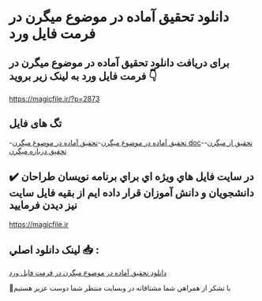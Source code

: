 # دانلود تحقیق آماده در موضوع میگرن در فرمت فایل ورد

## برای دریافت دانلود تحقیق آماده در موضوع میگرن در فرمت فایل ورد به لینک زیر بروید 👇

https://magicfile.ir/?p=2873

## تگ های فایل

-[تحقیق آماده در موضوع ميگرن](https://magicfile.ir/product/%d8%aa%d8%ad%d9%82%db%8c%d9%82-%d8%a2%d9%85%d8%a7%d8%af%d9%87-%d8%af%d8%b1-%d9%85%d9%88%d8%b6%d9%88%d8%b9-%d9%85%d9%8a%da%af%d8%b1%d9%86/)-[تحقیق آماده در موضوع ميگرن doc](https://magicfile.ir/product/%d8%aa%d8%ad%d9%82%db%8c%d9%82-%d8%a2%d9%85%d8%a7%d8%af%d9%87-%d8%af%d8%b1-%d9%85%d9%88%d8%b6%d9%88%d8%b9-%d9%85%d9%8a%da%af%d8%b1%d9%86/)-[تحقیق از میگرن](https://magicfile.ir/product/%d8%aa%d8%ad%d9%82%db%8c%d9%82-%d8%a2%d9%85%d8%a7%d8%af%d9%87-%d8%af%d8%b1-%d9%85%d9%88%d8%b6%d9%88%d8%b9-%d9%85%d9%8a%da%af%d8%b1%d9%86/)-[تحقیق درباره میگرن](https://magicfile.ir/product/%d8%aa%d8%ad%d9%82%db%8c%d9%82-%d8%a2%d9%85%d8%a7%d8%af%d9%87-%d8%af%d8%b1-%d9%85%d9%88%d8%b6%d9%88%d8%b9-%d9%85%d9%8a%da%af%d8%b1%d9%86/)

## ✔️ در سايت فايل هاي ويژه اي براي برنامه نويسان طراحان دانشجويان و دانش آموزان قرار داده ايم از بقيه فايل سايت نيز ديدن فرماييد

https://magicfile.ir


## لينک دانلود اصلي 📥 :

[دانلود تحقیق آماده در موضوع میگرن در فرمت فایل ورد](https://magicfile.ir/product/%d8%aa%d8%ad%d9%82%db%8c%d9%82-%d8%a2%d9%85%d8%a7%d8%af%d9%87-%d8%af%d8%b1-%d9%85%d9%88%d8%b6%d9%88%d8%b9-%d9%85%d9%8a%da%af%d8%b1%d9%86/) 


🙏با تشکر از همراهي شما مشتاقانه در وبسایت منتظر شما دوست عزیز هستیم


